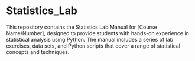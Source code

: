 # Statistics_Lab
This repository contains the Statistics Lab Manual for [Course Name/Number], designed to provide students with hands-on experience in statistical analysis using Python. The manual includes a series of lab exercises, data sets, and Python scripts that cover a range of statistical concepts and techniques.
